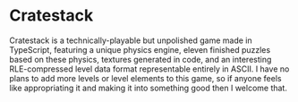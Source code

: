 # Cratestack
Cratestack is a technically-playable but unpolished game made in TypeScript, featuring a unique physics engine, eleven finished puzzles based on these physics, textures generated in code, and an interesting RLE-compressed level data format representable entirely in ASCII. I have no plans to add more levels or level elements to this game, so if anyone feels like appropriating it and making it into something good then I welcome that.
